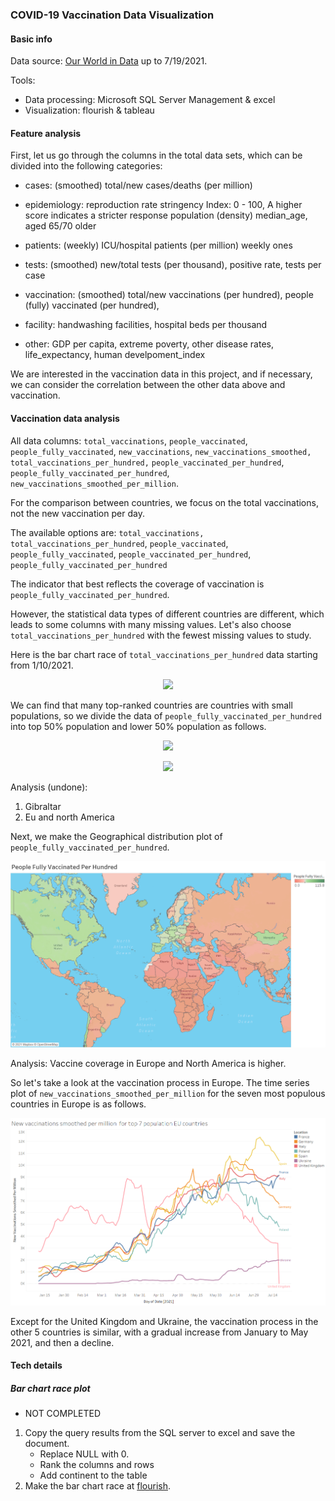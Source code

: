 ### COVID-19 Vaccination Data Visualization
#### Basic info
Data source: [Our World in Data](https://github.com/owid/covid-19-data/tree/master/public/data) up to 7/19/2021.

Tools: 
* Data processing: Microsoft SQL Server Management & excel
* Visualization: flourish & tableau


#### Feature analysis
First, let us go through the columns in the total data sets, which can be divided into the following categories: 
* cases: (smoothed) total/new cases/deaths (per million)

* epidemiology: 
reproduction rate
stringency Index: 0 - 100, A higher score indicates a stricter response
population (density)
median_age, aged 65/70 older  

* patients: (weekly) ICU/hospital patients (per million)
weekly ones

* tests: (smoothed) new/total tests (per thousand), positive rate, tests per case

* vaccination: (smoothed) total/new vaccinations (per hundred), people (fully) vaccinated (per hundred), 

* facility: handwashing facilities, hospital beds per thousand

* other: GDP per capita, extreme poverty, other disease rates, life_expectancy, human develpoment_index

We are interested in the vaccination data in this project, and if necessary, we can consider the correlation between the other data above and vaccination.

#### Vaccination data analysis
All data columns: `total_vaccinations`, `people_vaccinated`, `people_fully_vaccinated`, `new_vaccinations`, `new_vaccinations_smoothed,` `total_vaccinations_per_hundred,` `people_vaccinated_per_hundred`, `people_fully_vaccinated_per_hundred`, `new_vaccinations_smoothed_per_million`.

For the comparison between countries, we focus on the total vaccinations, not the new vaccination per day.

The available options are: `total_vaccinations,` `total_vaccinations_per_hundred`, `people_vaccinated`, `people_fully_vaccinated`, `people_vaccinated_per_hundred`,   `people_fully_vaccinated_per_hundred`

The indicator that best reflects the coverage of vaccination is `people_fully_vaccinated_per_hundred`. 

However, the statistical data types of different countries are different, which leads to some columns with many missing values. Let's also choose `total_vaccinations_per_hundred` with the fewest missing values to study.

Here is the bar chart race of `total_vaccinations_per_hundred` data starting from 1/10/2021.

<p align="center">
<img src="./figs/total.gif" width="80%" >
</p>

We can find that many top-ranked countries are countries with small populations, so we divide the data of `people_fully_vaccinated_per_hundred` into top 50% population and lower 50% population as follows.
<p align="center">
<img src="./figs/top50.gif" width="80%" >
</p>

<p align="center">
<img src="./figs/lower50.gif" width="80%" >
</p>

Analysis (undone):
1. Gibraltar
2. Eu and north America

Next, we make the Geographical distribution plot of `people_fully_vaccinated_per_hundred`.
<p align="center">
<img src="./figs/geo.png" width="100%" >
</p>
Analysis:
Vaccine coverage in Europe and North America is higher.

So let's take a look at the vaccination process in Europe. The time series plot of `new_vaccinations_smoothed_per_million` for the seven most populous countries in Europe is as follows.
<p align="center">
<img src="./figs/timeseries.png" width="100%" >
</p>

Except for the United Kingdom and Ukraine, the vaccination process in the other 5 countries is similar, with a gradual increase from January to May 2021, and then a decline.

#### Tech details
##### Bar chart race plot
* NOT COMPLETED
1. Copy the query results from the SQL server to excel and save the document.
    * Replace NULL with 0.
    * Rank the columns and rows
    * Add continent to the table
2. Make the bar chart race at [flourish](https://flourish.studio/).
